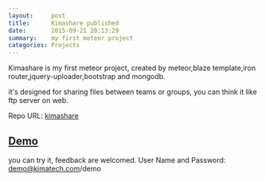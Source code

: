 ```yaml
---
layout:     post
title:      Kimashare published
date:       2015-09-21 20:13:29
summary:    my first meteor project
categories: Projects
---
```

Kimashare is my first meteor project, created by meteor,blaze template,iron router,jquery-uploader,bootstrap and mongodb.

it's designed for sharing files between teams or groups, you can think it like ftp server on web.

Repo URL: [kimashare](https://github.com/sawima/kimashare)

## [Demo](kimashare.kimatech.com)
you can try it, feedback are welcomed.
User Name and Password: demo@kimatech.com/demo


